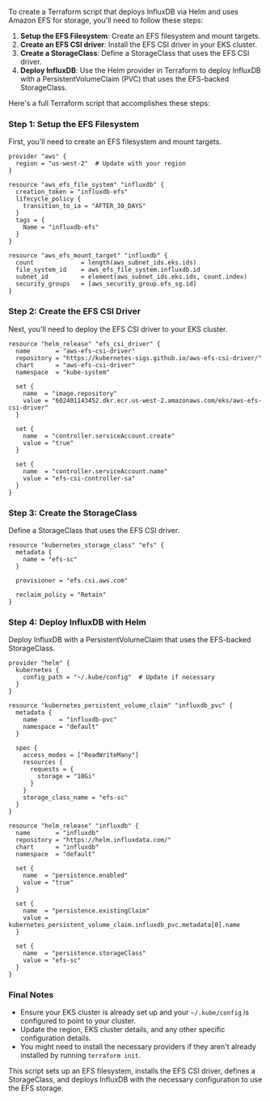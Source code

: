 To create a Terraform script that deploys InfluxDB via Helm and uses Amazon EFS for storage, you'll need to follow these steps:

1. **Setup the EFS Filesystem**: Create an EFS filesystem and mount targets.
2. **Create an EFS CSI driver**: Install the EFS CSI driver in your EKS cluster.
3. **Create a StorageClass**: Define a StorageClass that uses the EFS CSI driver.
4. **Deploy InfluxDB**: Use the Helm provider in Terraform to deploy InfluxDB with a PersistentVolumeClaim (PVC) that uses the EFS-backed StorageClass.

Here's a full Terraform script that accomplishes these steps:

### Step 1: Setup the EFS Filesystem

First, you'll need to create an EFS filesystem and mount targets.

```hcl
provider "aws" {
  region = "us-west-2"  # Update with your region
}

resource "aws_efs_file_system" "influxdb" {
  creation_token = "influxdb-efs"
  lifecycle_policy {
    transition_to_ia = "AFTER_30_DAYS"
  }
  tags = {
    Name = "influxdb-efs"
  }
}

resource "aws_efs_mount_target" "influxdb" {
  count             = length(aws_subnet_ids.eks.ids)
  file_system_id    = aws_efs_file_system.influxdb.id
  subnet_id         = element(aws_subnet_ids.eks.ids, count.index)
  security_groups   = [aws_security_group.efs_sg.id]
}
```

### Step 2: Create the EFS CSI Driver

Next, you'll need to deploy the EFS CSI driver to your EKS cluster.

```hcl
resource "helm_release" "efs_csi_driver" {
  name       = "aws-efs-csi-driver"
  repository = "https://kubernetes-sigs.github.io/aws-efs-csi-driver/"
  chart      = "aws-efs-csi-driver"
  namespace  = "kube-system"

  set {
    name  = "image.repository"
    value = "602401143452.dkr.ecr.us-west-2.amazonaws.com/eks/aws-efs-csi-driver"
  }

  set {
    name  = "controller.serviceAccount.create"
    value = "true"
  }

  set {
    name  = "controller.serviceAccount.name"
    value = "efs-csi-controller-sa"
  }
}
```

### Step 3: Create the StorageClass

Define a StorageClass that uses the EFS CSI driver.

```hcl
resource "kubernetes_storage_class" "efs" {
  metadata {
    name = "efs-sc"
  }

  provisioner = "efs.csi.aws.com"

  reclaim_policy = "Retain"
}
```

### Step 4: Deploy InfluxDB with Helm

Deploy InfluxDB with a PersistentVolumeClaim that uses the EFS-backed StorageClass.

```hcl
provider "helm" {
  kubernetes {
    config_path = "~/.kube/config"  # Update if necessary
  }
}

resource "kubernetes_persistent_volume_claim" "influxdb_pvc" {
  metadata {
    name      = "influxdb-pvc"
    namespace = "default"
  }

  spec {
    access_modes = ["ReadWriteMany"]
    resources {
      requests = {
        storage = "10Gi"
      }
    }
    storage_class_name = "efs-sc"
  }
}

resource "helm_release" "influxdb" {
  name       = "influxdb"
  repository = "https://helm.influxdata.com/"
  chart      = "influxdb"
  namespace  = "default"

  set {
    name  = "persistence.enabled"
    value = "true"
  }

  set {
    name  = "persistence.existingClaim"
    value = kubernetes_persistent_volume_claim.influxdb_pvc.metadata[0].name
  }

  set {
    name  = "persistence.storageClass"
    value = "efs-sc"
  }
}
```

### Final Notes

- Ensure your EKS cluster is already set up and your `~/.kube/config` is configured to point to your cluster.
- Update the region, EKS cluster details, and any other specific configuration details.
- You might need to install the necessary providers if they aren't already installed by running `terraform init`.

This script sets up an EFS filesystem, installs the EFS CSI driver, defines a StorageClass, and deploys InfluxDB with the necessary configuration to use the EFS storage.